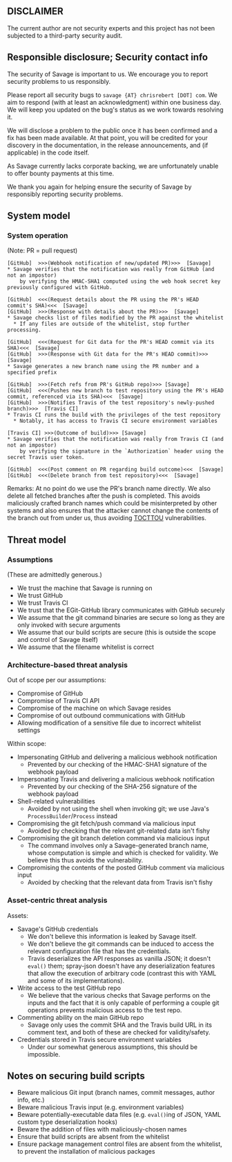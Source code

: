 ## DISCLAIMER
The current author are not security experts and this project has not been subjected to a third-party security audit.

## Responsible disclosure; Security contact info

The security of Savage is important to us. We encourage you to report security problems to us responsibly.

Please report all security bugs to `savage {AT} chrisrebert [DOT] com`. We aim to respond (with at least an acknowledgment) within one business day. We will keep you updated on the bug's status as we work towards resolving it.

We will disclose a problem to the public once it has been confirmed and a fix has been made available. At that point, you will be credited for your discovery in the documentation, in the release announcements, and (if applicable) in the code itself.

As Savage currently lacks corporate backing, we are unfortunately unable to offer bounty payments at this time.

We thank you again for helping ensure the security of Savage by responsibly reporting security problems.

## System model

### System operation
(Note: PR = pull request)

```
[GitHub]  >>>(Webhook notification of new/updated PR)>>>  [Savage]
* Savage verifies that the notification was really from GitHub (and not an impostor)
    by verifying the HMAC-SHA1 computed using the web hook secret key previously configured with GitHub.

[GitHub]  <<<(Request details about the PR using the PR's HEAD commit's SHA)<<<  [Savage]
[GitHub]  >>>(Response with details about the PR)>>>  [Savage]
* Savage checks list of files modified by the PR against the whitelist
  * If any files are outside of the whitelist, stop further processing.

[GitHub]  <<<(Request for Git data for the PR's HEAD commit via its SHA)<<<  [Savage]
[GitHub]  >>>(Response with Git data for the PR's HEAD commit)>>>  [Savage]
* Savage generates a new branch name using the PR number and a specified prefix

[GitHub]  >>>(Fetch refs from PR's GitHub repo)>>> [Savage]
[GitHub]  <<<(Pushes new branch to test repository using the PR's HEAD commit, referenced via its SHA)<<<  [Savage]
[GitHub]  >>>(Notifies Travis of the test repository's newly-pushed branch)>>>  [Travis CI]
* Travis CI runs the build with the privileges of the test repository
  * Notably, it has access to Travis CI secure environment variables

[Travis CI] >>>(Outcome of build)>>> [Savage]
* Savage verifies that the notification was really from Travis CI (and not an impostor)
    by verifying the signature in the `Authorization` header using the secret Travis user token.

[GitHub]  <<<(Post comment on PR regarding build outcome)<<<  [Savage]
[GitHub]  <<<(Delete branch from test repository)<<<  [Savage]
```

Remarks:
At no point do we use the PR's branch name directly. We also delete all fetched branches after the push is completed. This avoids maliciously crafted branch names which could be misinterpreted by other systems and also ensures that the attacker cannot change the contents of the branch out from under us, thus avoiding [TOCTTOU](http://en.wikipedia.org/wiki/Time_of_check_to_time_of_use) vulnerabilities.

## Threat model

### Assumptions
(These are admittedly generous.)
* We trust the machine that Savage is running on
* We trust GitHub
* We trust Travis CI
* We trust that the EGit-GitHub library communicates with GitHub securely
* We assume that the git command binaries are secure so long as they are only invoked with secure arguments
* We assume that our build scripts are secure (this is outside the scope and control of Savage itself)
* We assume that the filename whitelist is correct

### Architecture-based threat analysis
Out of scope per our assumptions:
* Compromise of GitHub
* Compromise of Travis CI API
* Compromise of the machine on which Savage resides
* Compromise of out outbound communications with GitHub
* Allowing modification of a sensitive file due to incorrect whitelist settings

Within scope:
* Impersonating GitHub and delivering a malicious webhook notification
  * Prevented by our checking of the HMAC-SHA1 signature of the webhook payload
* Impersonating Travis and delivering a malicious webhook notification
  * Prevented by our checking of the SHA-256 signature of the webhook payload
* Shell-related vulnerabilities
  * Avoided by not using the shell when invoking git; we use Java's `ProcessBuilder`/`Process` instead
* Compromising the git fetch/push command via malicious input
  * Avoided by checking that the relevant git-related data isn't fishy
* Compromising the git branch deletion command via malicious input
  * The command involves only a Savage-generated branch name, whose computation is simple and which is checked for validity. We believe this thus avoids the vulnerability.
* Compromising the contents of the posted GitHub comment via malicious input
  * Avoided by checking that the relevant data from Travis isn't fishy

### Asset-centric threat analysis
Assets:
* Savage's GitHub credentials
  * We don't believe this information is leaked by Savage itself.
  * We don't believe the git commands can be induced to access the relevant configuration file that has the credentials.
  * Travis deserializes the API responses as vanilla JSON; it doesn't `eval()` them; spray-json doesn't have any deserialization features that allow the execution of arbitrary code (contrast this with YAML and some of its implementations).
* Write access to the test GitHub repo
  * We believe that the various checks that Savage performs on the inputs and the fact that it is only capable of performing a couple git operations prevents malicious access to the test repo.
* Commenting ability on the main GitHub repo
  * Savage only uses the commit SHA and the Travis build URL in its comment text, and both of these are checked for validity/safety.
* Credentials stored in Travis secure environment variables
  * Under our somewhat generous assumptions, this should be impossible.

## Notes on securing build scripts
* Beware malicious Git input (branch names, commit messages, author info, etc.)
* Beware malicious Travis input (e.g. environment variables)
* Beware potentially-executable data files (e.g. `eval()`ing of JSON, YAML custom type deserialization hooks)
* Beware the addition of files with maliciously-chosen names
* Ensure that build scripts are absent from the whitelist
* Ensure package management control files are absent from the whitelist, to prevent the installation of malicious packages
